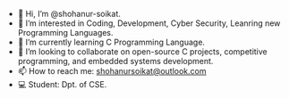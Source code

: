 - 👋 Hi, I’m @shohanur-soikat.
- 👀 I’m interested in Coding, Development, Cyber Security, Leanring new Programming Languages.
- 🌱 I’m currently learning C Programming Language.
- 💞️ I’m looking to collaborate on open-source C projects, competitive programming, and embedded systems development.
- 📫 How to reach me: shohanursoikat@outlook.com
- 💻 Student: Dpt. of CSE.

<!---
shohanur-soikat/shohanur-soikat is a ✨ special ✨ repository because its `README.md` (this file) appears on your GitHub profile.
You can click the Preview link to take a look at your changes.
--->

